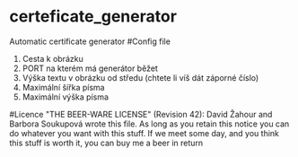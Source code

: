 # certeficate_generator
Automatic certificate generator 
#Config file
<ol>
<li>Cesta k obrázku </li>
<li>PORT na kterém má generátor běžet </li>
<li>Výška textu v obrázku od středu (chtete li víš dát záporné číslo)</li>
<li>Maximální šířka písma</li>
<li>Maximální výška písma</li>
</ol>


#Licence 
  "THE BEER-WARE LICENSE" (Revision 42):
  David Žahour and Barbora Soukupová wrote this file. As long as you retain this notice you
  can do whatever you want with this stuff. If we meet some day, and you think
  this stuff is worth it, you can buy me a beer in return
